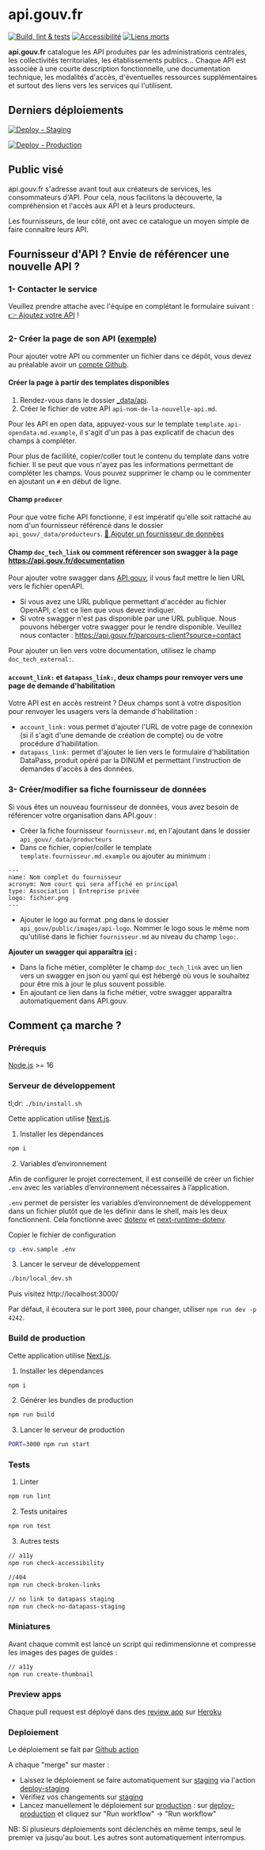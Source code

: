 # api.gouv.fr

[![Build, lint & tests](https://github.com/betagouv/api.gouv.fr/actions/workflows/pre-merge.yml/badge.svg)](https://github.com/betagouv/api.gouv.fr/actions/workflows/pre-merge.yml)
[![Accessibilité](https://github.com/betagouv/api.gouv.fr/actions/workflows/check-accessibility.yml/badge.svg)](https://github.com/betagouv/api.gouv.fr/actions/workflows/check-accessibility.yml)
[![Liens morts](https://github.com/betagouv/api.gouv.fr/actions/workflows/check-broken-links.yml/badge.svg)](https://github.com/betagouv/api.gouv.fr/actions/workflows/check-broken-links.yml)

**api.gouv.fr** catalogue les API produites par les administrations centrales, les
collectivités territoriales, les établissements publics… Chaque API est
associée à une courte description fonctionnelle, une documentation technique,
les modalités d'accès, d'éventuelles ressources supplémentaires et surtout des
liens vers les services qui l'utilisent.

## Derniers déploiements

[![Deploy - Staging](https://github.com/betagouv/api.gouv.fr/actions/workflows/deploy-staging.yml/badge.svg)](https://github.com/betagouv/api.gouv.fr/actions/workflows/deploy-staging.yml)

[![Deploy - Production](https://github.com/betagouv/api.gouv.fr/actions/workflows/deploy-production.yml/badge.svg)](https://github.com/betagouv/api.gouv.fr/actions/workflows/deploy-production.yml)

## Public visé

api.gouv.fr s'adresse avant tout aux créateurs de services, les consommateurs
d'API. Pour cela, nous facilitons la découverte, la compréhension et l'accès
aux API et à leurs producteurs.

Les fournisseurs, de leur côté, ont avec ce catalogue un moyen simple de faire connaître leurs API.

## Fournisseur d'API ? Envie de référencer une nouvelle API ?

### 1- Contacter le service
Veuillez prendre attache avec l'équipe en complétant le formulaire suivant :
[👉 Ajoutez votre API](https://api.gouv.fr/nouvelle-api) !

### 2- Créer la page de son API ([exemple](https://api.gouv.fr/les-api/api-particulier))

Pour ajouter votre API ou commenter un fichier dans ce dépôt, vous devez au préalable avoir un [compte Github](https://github.com/signup?ref_cta=Sign+up&ref_loc=header+logged+out&ref_page=%2F&source=header-home).

#### Créer la page à partir des templates disponibles

1. Rendez-vous dans le dossier [_data/api](https://github.com/betagouv/api.gouv.fr/tree/master/_data/api).
2. Créer le fichier de votre API `api-nom-de-la-nouvelle-api.md`.
 
Pour les API en open data, appuyez-vous sur le template `template.api-opendata.md.example`, il s'agit d'un pas à pas explicatif de chacun des champs à compléter. 

Pour plus de facililité, copier/coller tout le contenu du template dans votre fichier. Il se peut que vous n'ayez pas les informations permettant de compléter les champs. Vous pouvez supprimer le champ ou le commenter en ajoutant un `#` en début de ligne.

#### Champ `producer`

Pour que votre fiche API fonctionne, il est impératif qu'elle soit rattaché au nom d'un fournisseur référencé dans le dossier `api_gouv/_data/producteurs`. [🔎 Ajouter un fournisseur de données](#3--créermodifier-sa-fiche-fournisseur-de-données)

#### Champ `doc_tech_link` ou comment référencer son swagger à la page https://api.gouv.fr/documentation

Pour ajouter votre swagger dans [API.gouv](https://api.gouv.fr/documentation), il vous faut mettre le lien URL vers le fichier openAPI.

- Si vous avez une URL publique permettant d'accéder au fichier OpenAPI, c'est ce lien que vous devez indiquer.
- Si votre swagger n'est pas disponible par une URL publique. Nous pouvons héberger votre swagger pour le rendre disponible. Veuillez nous contacter : https://api.gouv.fr/parcours-client?source=contact

Pour ajouter un lien vers votre documentation, utilisez le champ `doc_tech_external:`.

#### `account_link:` et `datapass_link:`, deux champs pour renvoyer vers une page de demande d'habilitation

Votre API est en accès restreint ? Deux champs sont à votre disposition pour renvoyer les usagers vers la demande d'habilitation :  
- `account_link:` vous permet d'ajouter l'URL de votre page de connexion (si il s'agit d'une demande de création de compte) ou de votre procédure d'habilitation.
- `datapass_link:` permet d'ajouter le lien vers le formulaire d'habilitation DataPass, produit opéré par la DINUM et permettant l'instruction de demandes d'accès à des données.

### 3- Créer/modifier sa fiche fournisseur de données

Si vous êtes un nouveau fournisseur de données, vous avez besoin de référencer votre organisation dans API.gouv :

- Créer la fiche fournisseur `fournisseur.md`, en l'ajoutant dans le dossier `api_gouv/_data/producteurs`
- Dans ce fichier, copier/coller le template `template.fournisseur.md.example` ou ajouter au minimum : 
```
---
name: Nom complet du fournisseur
acronym: Nom court qui sera affiché en principal
type: Association | Entreprise privée 
logo: fichier.png
---
```
- Ajouter le logo au format .png dans le dossier `api_gouv/public/images/api-logo`. Nommer le logo sous le même nom qu'utilisé dans le fichier `fournisseur.md` au niveau du champ `logo:`.

**Ajouter un swagger qui apparaîtra [ici](https://api.gouv.fr/documentation) :**
- Dans la fiche métier, complêter le champ `doc_tech_link` avec un lien vers un swagger en json ou yaml qui est hébergé où vous le souhaitez pour être mis à jour le plus souvent possible.
- En ajoutant ce lien dans la fiche métier, votre swagger apparaîtra automatiquement dans API.gouv.

## Comment ça marche ?

### Prérequis

[Node.js](https://nodejs.org/en/) >= 16

### Serveur de développement

tl;dr: `./bin/install.sh`

Cette application utilise [Next.js](https://github.com/zeit/next.js).

1. Installer les dépendances

```bash
npm i
```

2. Variables d’environnement

Afin de configurer le projet correctement, il est conseillé de créer un fichier `.env` avec les variables d’environnement nécessaires à l’application.

`.env` permet de persister les variables d’environnement de développement dans un fichier plutôt que de les définir dans le shell, mais les deux fonctionnent. Cela fonctionne avec [dotenv](https://github.com/motdotla/dotenv) et [next-runtime-dotenv](https://github.com/tusbar/next-runtime-dotenv).

Copier le fichier de configuration

```bash
cp .env.sample .env
```

3. Lancer le serveur de développement

```bash
./bin/local_dev.sh
```

Puis visitez http://localhost:3000/

Par défaut, il écoutera sur le port `3000`, pour changer, utiliser `npm run dev -p 4242`.

### Build de production

Cette application utilise [Next.js](https://github.com/zeit/next.js).

1. Installer les dépendances

```bash
npm i
```

2. Générer les bundles de production

```bash
npm run build
```

3. Lancer le serveur de production

```bash
PORT=3000 npm run start
```



### Tests

1. Linter

```bash
npm run lint
```

2. Tests unitaires

```bash
npm run test
```

3. Autres tests

```bash
// a11y
npm run check-accessibility

//404
npm run check-broken-links

// no link to datapass staging
npm run check-no-datapass-staging
```

### Miniatures

Avant chaque commit est lancé un script qui redimmensionne et compresse les images des pages de guides :

```bash
// a11y
npm run create-thumbnail
```

### Preview apps

Chaque pull request est déployé dans des [review app](https://devcenter.heroku.com/articles/github-integration-review-apps) sur [Heroku](https://dashboard.heroku.com/)

### Deploiement

Le déploiement se fait par [Github action](https://github.com/betagouv/api.gouv.fr/actions)

A chaque "merge" sur master :

- Laissez le déploiement se faire automatiquement sur [staging](https://staging.api.gouv.fr) via l'action [deploy-staging](https://github.com/betagouv/api.gouv.fr/actions/workflows/deploy-staging.yml)
- Vérifiez vos changements sur [staging](https://staging.api.gouv.fr)
- Lancez manuellement le déploiement sur [production](https://api.gouv.fr) : sur [deploy-production](https://github.com/betagouv/api.gouv.fr/actions/workflows/deploy-production.yml) et cliquez sur "Run workflow" -> "Run workflow"

NB: Si plusieurs déploiements sont déclenchés en même temps, seul le premier va jusqu'au bout. Les autres sont automatiquement interrompus.

